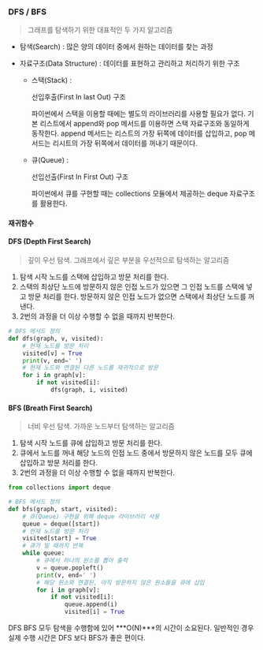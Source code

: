 ### DFS / BFS

> 그래프를 탐색하기 위한 대표적인 두 가지 알고리즘

* 탐색(Search) : 많은 양의 데이터 중에서 원하는 데이터를 찾는 과정

* 자료구조(Data Structure) : 데이터를 표현하고 관리하고 처리하기 위한 구조

  * 스택(Stack) : 

    선입후출(First In last Out) 구조

    파이썬에서 스택을 이용할 때에는 별도의 라이브러리를 사용할 필요가 없다. 기본 리스트에서 append와 pop 메서드를 이용하면 스택 자료구조와 동일하게 동작한다. append 메서드는 리스트의 가장 뒤쪽에 데이터를 삽입하고, pop 메서드는 리시트의 가장 뒤쪽에서 데이터를 꺼내기 때문이다.

  * 큐(Queue) : 

    선입선출(First In First Out) 구조

    파이썬에서 큐를 구현할 때는 collections 모듈에서 제공하는 deque 자료구조를 활용한다.



#### 재귀함수



#### DFS (Depth First Search)

> 깊이 우선 탐색. 그래프에서 깊은 부분을 우선적으로 탐색하는 알고리즘

1. 탐색 시작 노드를 스택에 삽입하고 방문 처리를 한다.
2. 스택의 최상단 노드에 방문하지 않은 인접 노드가 있으면 그 인접 노드를 스택에 넣고 방문 처리를 한다. 방문하지 않은 인접 노드가 없으면 스택에서 최상단 노드를 꺼낸다.
3.  2번의 과정을 더 이상 수행할 수 없을 때까지 반복한다.

```python
# DFS 메서드 정의
def dfs(graph, v, visited):
    # 현재 노드를 방문 처리
    visited[v] = True
    print(v, end=' ')
    # 현재 노드와 연결된 다른 노드를 재귀적으로 방문
    for i in graph[v]:
        if not visited[i]:
            dfs(graph, i, visited)
```



#### BFS (Breath First Search)

> 너비 우선 탐색. 가까운 노드부터 탐색하는 알고리즘

1. 탐색 시작 노드를 큐에 삽입하고 방문 처리를 한다.
2. 큐에서 노드를 꺼내 해당 노드의 인접 노드 중에서 방문하지 않은 노드를 모두 큐에 삽입하고 방문 처리를 한다.
3.  2번의 과정을 더 이상 수행할 수 없을 때까지 반복한다.

```python
from collections import deque

# BFS 메서드 정의
def bfs(graph, start, visited):
    # 큐(Queue) 구현을 위해 deque 라이브러리 사용
    queue = deque([start])
    # 현재 노드를 방문 처리
    visited[start] = True
    # 큐가 빌 때까지 반복
    while queue:
        # 큐에서 하나의 원소를 뽑아 출력
        v = queue.popleft()
        print(v, end=' ')
        # 해당 원소와 연결된, 아직 방문하지 않은 원소들을 큐에 삽입
        for i in graph[v]:
            if not visited[i]:
                queue.append(i)
                visited[i] = True
```





DFS BFS 모두 탐색을 수행함에 있어 ***O(N)***의 시간이 소요된다. 일반적인 경우 실제 수행 시간은 DFS 보다 BFS가 좋은 편이다.